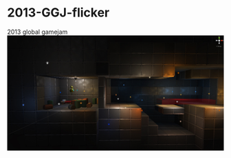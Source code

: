 # 2013-GGJ-flicker
2013 global gamejam
![](https://github.com/hannesdelbeke/2013-GGJ-flicker/blob/main/screenshots/1.JPG?raw=true)
